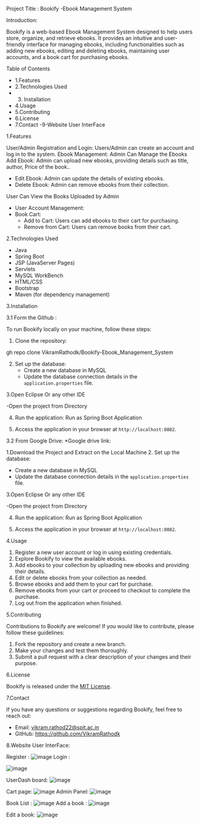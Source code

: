 Project Title : Bookify -Ebook Management System

Introduction:

Bookify is a web-based Ebook Management System designed to help users store, organize, and retrieve ebooks. It provides an intuitive and user-friendly interface for managing ebooks, including functionalities such as adding new ebooks, editing and deleting ebooks, maintaining user accounts, and a book cart for purchasing ebooks.


Table of Contents

- 1.Features
- 2.Technologies Used
- 3. Installation
- 4.Usage
- 5.Contributing
- 6.License
- 7.Contact
-9-Website User InterFace

1.Features

User/Admin Registration and Login: Users/Admin can create an account and log in to the system.
Ebook Management:
Admin Can Manage the Ebooks
  Add Ebook: Admin can upload new ebooks, providing details such as title, author, Price of the book..
  - Edit Ebook: Admin can update the details of existing ebooks.
  - Delete Ebook: Admin can remove ebooks from their collection.

User Can View the Books Uploaded by Admin
- User Account Management:
- Book Cart:
  - Add to Cart: Users can add ebooks to their cart for purchasing.
  - Remove from Cart: Users can remove books from their cart.





2.Technologies Used

- Java
- Spring Boot
- JSP (JavaServer Pages)
- Servlets
- MySQL WorkBench
- HTML/CSS
- Bootstrap 
- Maven (for dependency management)

3.Installation

3.1 Form the Github : 

To run Bookify locally on your machine, follow these steps:

1. Clone the repository:

gh repo clone VikramRathodk/Bookify-Ebook_Management_System

2. Set up the database:
   - Create a new database in MySQL
   - Update the database connection details in the `application.properties` file.

3.Open Eclipse Or any other IDE

   -Open the project from Directory

4. Run the application:
	Run as Spring Boot Application

5. Access the application in your browser at `http://localhost:8082`.





3.2 From Google Drive:
*Google drive link:

1.Download the Project and Extract on the Local Machine
2. Set up the database:
   - Create a new database in MySQL
   - Update the database connection details in the `application.properties` file.

3.Open Eclipse Or any other IDE

   -Open the project from Directory

4. Run the application:
	Run as Spring Boot Application

5. Access the application in your browser at `http://localhost:8082`.


4.Usage

1. Register a new user account or log in using existing credentials.
2. Explore Bookify to view the available ebooks.
4. Add ebooks to your collection by uploading new ebooks and providing their details.
5. Edit or delete ebooks from your collection as needed.
7. Browse ebooks and add them to your cart for purchase.
8. Remove ebooks from your cart or proceed to checkout to complete the purchase.
9. Log out from the application when finished.

5.Contributing

Contributions to Bookify are welcome! If you would like to contribute, please follow these guidelines:

1. Fork the repository and create a new branch.
2. Make your changes and test them thoroughly.
3. Submit a pull request with a clear description of your changes and their purpose.

6.License

Bookify is released under the [MIT License](LICENSE).

7.Contact

If you have any questions or suggestions regarding Bookify, feel free to reach out:

- Email: vikram.rathod22@spit.ac.in
- GitHub: https://github.com/VikramRathodk

8.Website User InterFace:

Register :
![image](https://github.com/VikramRathodk/Bookify-Ebook_Management_System/assets/105376838/d8412c0a-c583-43d1-9933-dfbd10cafc32)
Login :

![image](https://github.com/VikramRathodk/Bookify-Ebook_Management_System/assets/105376838/e0fe19b9-3c60-4c96-84c1-be446f6adbac)

UserDash board:
![image](https://github.com/VikramRathodk/Bookify-Ebook_Management_System/assets/105376838/42207da4-45fa-4246-b745-95df99a5eb33)

Cart page:
![image](https://github.com/VikramRathodk/Bookify-Ebook_Management_System/assets/105376838/e3b6edbf-612a-4bfd-8708-236a163fe8b8)
Admin Panel:
![image](https://github.com/VikramRathodk/Bookify-Ebook_Management_System/assets/105376838/6099c67b-1793-4a26-a395-e6a39b753f0c)

Book List :
![image](https://github.com/VikramRathodk/Bookify-Ebook_Management_System/assets/105376838/4767362d-3ba8-476f-aa7f-5a01cb140cd8)
Add  a book :
![image](https://github.com/VikramRathodk/Bookify-Ebook_Management_System/assets/105376838/f4446a40-2a85-4591-af26-9ae7515e88a3)

Edit a book:
![image](https://github.com/VikramRathodk/Bookify-Ebook_Management_System/assets/105376838/4d24dab5-6371-48d0-96af-886548a96e59)


